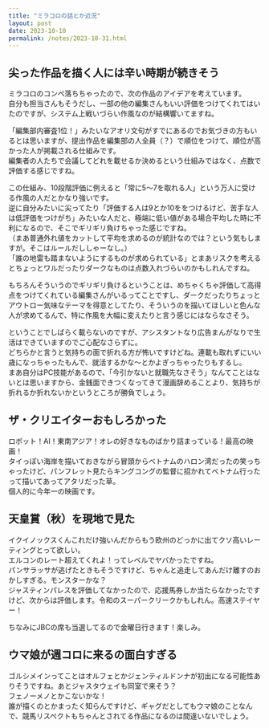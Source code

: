 ```yaml
---
title: "ミラコロの話とか近況"
layout: post
date: 2023-10-10
permalink: /notes/2023-10-31.html
---
```


## 尖った作品を描く人には辛い時期が続きそう
ミラコロのコンペ落ちちゃったので、次の作品のアイデアを考えています。  
自分も担当さんもそうだし、一部の他の編集さんもいい評価をつけてくれてはいたのですが、システム上戦いづらい作風なのが結構響いてますね。  
  
「編集部内審査1位！」みたいなアオリ文句がすでにあるのでお気づきの方もいるとは思いますが、提出作品を編集部の人全員（？）で順位をつけて、順位が高かった人が掲載される仕組みです。  
編集者の人たちで会議してどれを載せるか決めるという仕組みではなく、点数で評価する感じですね。
  
この仕組み、10段階評価に例えると「常に5〜7を取れる人」という万人に受ける作風の人だとかなり強いです。  
逆に自分みたいに尖ってたり「評価する人は9とか10ををつけるけど、苦手な人は低評価をつけがち」みたいな人だと、極端に低い値がある場合平均した時に不利になるので、そこでギリギリ負けちゃった感じですね。  
（まあ普通外れ値をカットして平均を求めるのが統計なのでは？という気もしますが。そこはルールだししゃーなし。）  
「誰の地雷も踏まないようにするものが求められている」とまあリスクを考えるとちょっとワルだったりダークなものは点数入れづらいのかもしれんですね。  
  
もちろんそういうのでギリギリ負けるということは、めちゃくちゃ評価して高得点をつけてくれている編集さんがいるってことですし、ダークだったりちょっとアウトロー気味なテーマを得意としてたり、そういうのを描いてほしいと色んな人が求めてるんで、特に作風を大幅に変えたりと言う感じにはならなさそう。  
  
ということでしばらく載らないのですが、アシスタントなり広告まんがなりで生活はできていますのでご心配なさらずに。  
どちらかと言うと気持ちの面で折れる方が怖いですけどね。連載も取れずにいい歳になっちゃったもんで、就活するかな〜とかよぎっちゃったりもするし。  
まあ自分はPC技能があるので、「今引かないと就職先なさそう」なんてことはないとは思いますから、金銭面できつくなってきて漫画辞めることより、気持ちが折れるか折れないかというところが勝負でしょう。  
  
## ザ・クリエイターおもしろかった
ロボット！AI！東南アジア！オレの好きなものばかり詰まっている！最高の映画！  
タイっぽい海岸を描いておきながら冒頭からベトナムのハロン湾だったの笑っちゃったけど、パンフレット見たらキングコングの監督に招かれてベトナム行ったって描いてあってアタリだった草。  
個人的に今年一の映画です。

## 天皇賞（秋）を現地で見た
イクイノックスくんこれだけ強いんだからもう欧州のどっかに出てクソ高いレーティングとって欲しい。  
エルコンのレート超えてくれよ！ってレベルでヤバかったですね。  
パンサラッサが逃げたときもそうですけど、ちゃんと追走してあんだけ離すのおかしすぎる。モンスターかな？  
ジャスティンパレスを評価してなかったので、応援馬券しか当たらなかったですけど、次からは評価します。令和のスーパークリークかもしれん。高速ステイヤー！  

ちなみにJBCの席も当選してるので金曜日行きます！楽しみ。


## ウマ娘が週コロに来るの面白すぎる
ゴルシメインってことはオルフェとかジェンティルドンナが初出になる可能性ありそうですね。あとジャスタウェイも同室で来そう？  
フェノーメノとかこないかな！  
誰が描くのとかまったく知らんですけど、ギャグだとしてもウマ娘のことなんで、競馬リスペクトもちゃんとされてる作品になるのは間違いないでしょう。